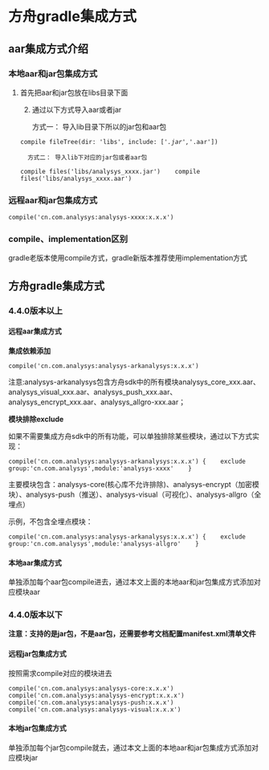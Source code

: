 # 方舟gradle集成方式

## aar集成方式介绍

### 本地aar和jar包集成方式

1. 首先把aar和jar包放在libs目录下面

    2. 通过以下方式导入aar或者jar

         方式一： 导入lib目录下所以的jar包和aar包

   `compile fileTree(dir: 'libs', include: ['`_`.jar','`_`.aar'])`

         方式二： 导入lib下对应的jar包或者aar包

    `compile files('libs/analysys_xxxx.jar')   
    compile files('libs/analysys_xxxx.aar')`

### 远程aar和jar包集成方式

`compile('cn.com.analysys:analysys-xxxx:x.x.x')`

### compile、implementation区别

gradle老版本使用compile方式，gradle新版本推荐使用implementation方式

## 方舟gradle集成方式

### 4.4.0版本以上

#### **远程aar集成方式**

**集成依赖添加**

`compile('cn.com.analysys:analysys-arkanalysys:x.x.x')`

注意:analysys-arkanalysys包含方舟sdk中的所有模块analysys\_core\_xxx.aar、analysys\_visual\_xxx.aar、analysys\_push\_xxx.aar、analysys\_encrypt\_xxx.aar、analysys\_allgro-xxx.aar；

**模块排除exclude**

如果不需要集成方舟sdk中的所有功能，可以单独排除某些模块，通过以下方式实现：

`compile('cn.com.analysys:analysys-arkanalysys:x.x.x') {   
      exclude group:'cn.com.analysys',module:'analysys-xxxx'   
}`

主要模块包含：analysys-core\(核心库不允许排除\)、analysys-encrypt（加密模块）、analysys-push（推送）、analysys-visual（可视化）、analysys-allgro（全埋点）

示例，不包含全埋点模块：

`compile('cn.com.analysys:analysys-arkanalysys:x.x.x') {   
        exclude group:'cn.com.analysys',module:'analysys-allgro'   
}`

#### **本地aar集成方式**

单独添加每个aar包compile进去，通过本文上面的本地aar和jar包集成方式添加对应模块aar

### 4.4.0版本以下

**注意：支持的是jar包，不是aar包，还需要参考文档配置manifest.xml清单文件**

#### **远程jar包集成方式**

按照需求compile对应的模块进去 

`compile('cn.com.analysys:analysys-core:x.x.x')   
compile('cn.com.analysys:analysys-encrypt:x.x.x')   
compile('cn.com.analysys:analysys-push:x.x.x')   
compile('cn.com.analysys:analysys-visual:x.x.x')`

#### **本地jar包集成方式**

单独添加每个jar包compile就去，通过本文上面的本地aar和jar包集成方式添加对应模块jar

#### 

